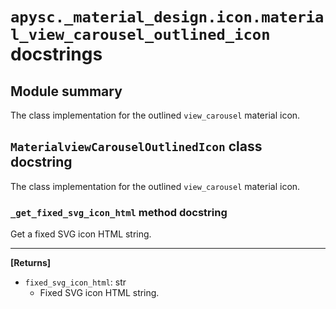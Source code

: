 # `apysc._material_design.icon.material_view_carousel_outlined_icon` docstrings

## Module summary

The class implementation for the outlined `view_carousel` material icon.

## `MaterialviewCarouselOutlinedIcon` class docstring

The class implementation for the outlined `view_carousel` material icon.

### `_get_fixed_svg_icon_html` method docstring

Get a fixed SVG icon HTML string.<hr>

**[Returns]**

- `fixed_svg_icon_html`: str
  - Fixed SVG icon HTML string.